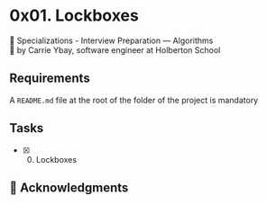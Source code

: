 # 0x01. Lockboxes
:open_file_folder: Specializations - Interview Preparation ― Algorithms  
:bust_in_silhouette: by Carrie Ybay, software engineer at Holberton School  

## Requirements
A ```README.md``` file at the root of the folder of the project is mandatory

## Tasks
* [x] 0. Lockboxes



## :mega: Acknowledgments


